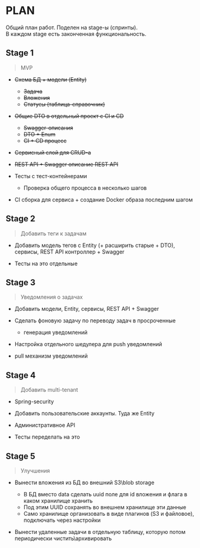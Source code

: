 PLAN
====

Общий план работ. Поделен на stage-ы (спринты).  
В каждом stage есть законченная функциональность.


Stage 1
-------

> MVP 

* ~~Схема БД + модели (Entity)~~
  - ~~Задача~~
  - ~~Вложения~~
  - ~~Статусы (таблица-справочник)~~

* ~~Общие DTO в отдельный проект с CI и CD~~
  - ~~Swagger-описания~~
  - ~~DTO + Enum~~
  - ~~CI + CD процесс~~

* ~~Сервисный слой для CRUD-а~~

* ~~REST API + Swagger описание REST API~~

* Тесты с тест-контейнерами
  - Проверка общего процесса в несколько шагов

* CI сборка для сервиса + создание Docker образа последним шагом


Stage 2
-------

> Добавить теги к задачам

* Добавить модель тегов с Entity (+ расширить старые + DTO), сервисы, REST API контроллер + Swagger

* Тесты на это отдельные


Stage 3
-------

> Уведомления о задачах

* Добавить модели, Entity, сервисы, REST API + Swagger

* Сделать фоновую задачу по переводу задач в просроченные
    + генерация уведомлений

* Настройка отдельного шедулера для push уведомлений

* pull механизм уведомлений


Stage 4
-------

> Добавить multi-tenant

* Spring-security

* Добавить пользовательские аккаунты. Туда же Entity

* Административное API

* Тесты переделать на это


Stage 5
-------

> Улучшения

* Вынести вложения из БД во внешний S3\blob storage
  - В БД вместо data сделать uuid поле для id вложения и флага в каком хранилище хранить
  - Под этим UUID сохранять во внешнем хранилище эти данные
  - Само хранилище организовать в виде плагинов (S3 и файловое), подключать через настройки

* Вынести удаленные задачи в отдельную таблицу, которую потом периодически чистить\архивировать
